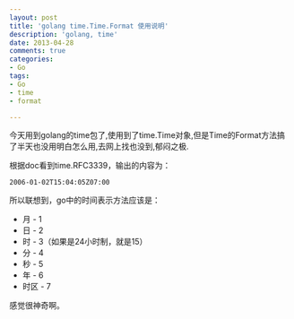 ```yaml
---
layout: post
title: 'golang time.Time.Format 使用说明'
description: 'golang, time'
date: 2013-04-28
comments: true
categories:
- Go
tags:
- Go
- time
- format

---
```

今天用到golang的time包了,使用到了time.Time对象,但是Time的Format方法搞了半天也没用明白怎么用,去网上找也没到,郁闷之极.

根据doc看到time.RFC3339，输出的内容为：

```
2006-01-02T15:04:05Z07:00
```

所以联想到，go中的时间表示方法应该是：

* 月 - 1
* 日 - 2
* 时 - 3（如果是24小时制，就是15）
* 分 - 4
* 秒 - 5
* 年 - 6
* 时区 - 7

感觉很神奇啊。

